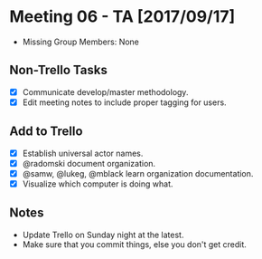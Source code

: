 # Meeting 06 - TA [2017/09/17]
- Missing Group Members: None

## Non-Trello Tasks
- [x] Communicate develop/master methodology.
- [x] Edit meeting notes to include proper tagging for users.

## Add to Trello
- [x] Establish universal actor names.
- [x] @radomski document organization.
- [x] @samw, @lukeg, @mblack learn organization documentation.
- [x] Visualize which computer is doing what.

## Notes
- Update Trello on Sunday night at the latest.
- Make sure that you commit things, else you don't get credit.
